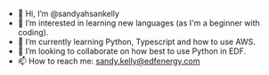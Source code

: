 - 👋 Hi, I’m @sandyahsankelly
- 👀 I’m interested in learning new languages (as I'm a beginner with coding).
- 🌱 I’m currently learning Python, Typescript and how to use AWS.
- 💞️ I’m looking to collaborate on how best to use Python in EDF.
- 📫 How to reach me: sandy.kelly@edfenergy.com

<!---
sandyahsankelly/sandyahsankelly is a ✨ special ✨ repository because its `README.md` (this file) appears on your GitHub profile.
You can click the Preview link to take a look at your changes.
--->
